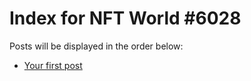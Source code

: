 # Index for NFT World #6028
Posts will be displayed in the order below:

- [Your first post](./001-first.md)

